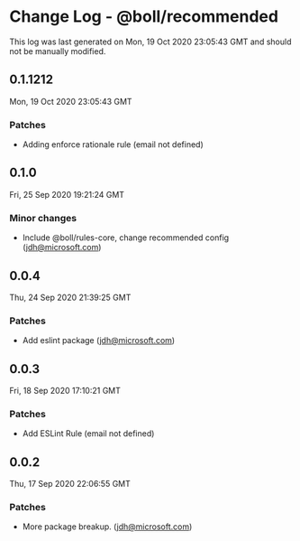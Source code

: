 # Change Log - @boll/recommended

This log was last generated on Mon, 19 Oct 2020 23:05:43 GMT and should not be manually modified.

<!-- Start content -->

## 0.1.1212

Mon, 19 Oct 2020 23:05:43 GMT

### Patches

- Adding enforce rationale rule (email not defined)

## 0.1.0

Fri, 25 Sep 2020 19:21:24 GMT

### Minor changes

- Include @boll/rules-core, change recommended config (jdh@microsoft.com)

## 0.0.4

Thu, 24 Sep 2020 21:39:25 GMT

### Patches

- Add eslint package (jdh@microsoft.com)

## 0.0.3

Fri, 18 Sep 2020 17:10:21 GMT

### Patches

- Add ESLint Rule (email not defined)

## 0.0.2

Thu, 17 Sep 2020 22:06:55 GMT

### Patches

- More package breakup. (jdh@microsoft.com)
